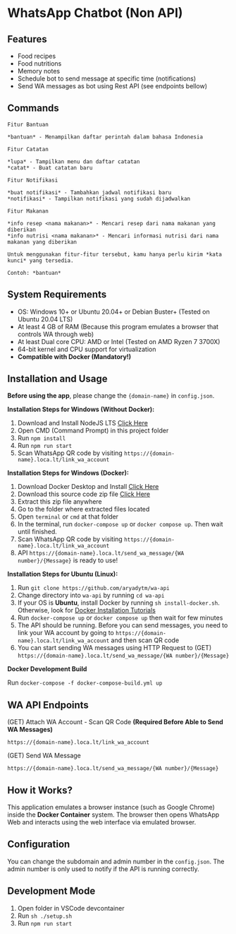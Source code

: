 # WhatsApp Chatbot (Non API)

## Features

- Food recipes
- Food nutritions
- Memory notes
- Schedule bot to send message at specific time (notifications)
- Send WA messages as bot using Rest API (see endpoints bellow)

## Commands

```
Fitur Bantuan

*bantuan* - Menampilkan daftar perintah dalam bahasa Indonesia

Fitur Catatan

*lupa* - Tampilkan menu dan daftar catatan
*catat* - Buat catatan baru

Fitur Notifikasi

*buat notifikasi* - Tambahkan jadwal notifikasi baru
*notifikasi* - Tampilkan notifikasi yang sudah dijadwalkan

Fitur Makanan

*info resep <nama makanan>* - Mencari resep dari nama makanan yang diberikan
*info nutrisi <nama makanan>* - Mencari informasi nutrisi dari nama makanan yang diberikan

Untuk menggunakan fitur-fitur tersebut, kamu hanya perlu kirim *kata kunci* yang tersedia.

Contoh: *bantuan*
```

## System Requirements

- OS: Windows 10+ or Ubuntu 20.04+ or Debian Buster+ (Tested on Ubuntu 20.04 LTS)
- At least 4 GB of RAM (Because this program emulates a browser that controls WA through web)
- At least Dual core CPU: AMD or Intel (Tested on AMD Ryzen 7 3700X)
- 64-bit kernel and CPU support for virtualization
- **Compatible with Docker (Mandatory!)**


## Installation and Usage

**Before using the app**, please change the `{domain-name}` in `config.json`.

**Installation Steps for Windows (Without Docker):**

1. Download and Install NodeJS LTS [Click Here](https://nodejs.org/en/download)
2. Open CMD (Command Prompt) in this project folder
3. Run `npm install`
4. Run `npm run start`
5. Scan WhatsApp QR code by visiting `https://{domain-name}.loca.lt/link_wa_account` 

**Installation Steps for Windows (Docker):**

1. Download Docker Desktop and Install [Click Here](https://www.docker.com/products/docker-desktop/)
2. Download this source code zip file [Click Here](https://github.com/aryadytm/wa-api/archive/refs/tags/v0.1.1.zip)
3. Extract this zip file anywhere
4. Go to the folder where extracted files located
5. Open ``terminal`` or ``cmd`` at that folder
6. In the terminal, run `docker-compose up` or `docker compose up`. Then wait until finished.
7. Scan WhatsApp QR code by visiting `https://{domain-name}.loca.lt/link_wa_account` 
8. API `https://{domain-name}.loca.lt/send_wa_message/{WA number}/{Message}` is ready to use!

**Installation Steps for Ubuntu (Linux):**

1. Run `git clone https://github.com/aryadytm/wa-api`
2. Change directory into `wa-api` by running `cd wa-api`
3. If your OS is **Ubuntu**, install Docker by running `sh install-docker.sh`. Otherwise, look for [Docker Installation Tutorials](https://docs.docker.com/engine/install/)
4. Run `docker-compose up` or `docker compose up` then wait for few minutes
5. The API should be running. Before you can send messages, you need to link your WA account by going to `https://{domain-name}.loca.lt/link_wa_account` and then scan QR code
6. You can start sending WA messages using HTTP Request to (GET) `https://{domain-name}.loca.lt/send_wa_message/{WA number}/{Message}` 


**Docker Development Build**

Run `docker-compose -f docker-compose-build.yml up`

## WA API Endpoints

(GET) Attach WA Account - Scan QR Code **(Required Before Able to Send WA Messages)** 
```
https://{domain-name}.loca.lt/link_wa_account
```

(GET) Send WA Message
```
https://{domain-name}.loca.lt/send_wa_message/{WA number}/{Message}
```


## How it Works?

This application emulates a browser instance (such as Google Chrome) inside the **Docker Container** system. 
The browser then opens WhatsApp Web and interacts using the web interface via emulated browser.


## Configuration

You can change the subdomain and admin number in the `config.json`. The admin number is only used to notify if the API is running correctly.


## Development Mode

1. Open folder in VSCode devcontainer
2. Run `sh ./setup.sh`
3. Run `npm run start`